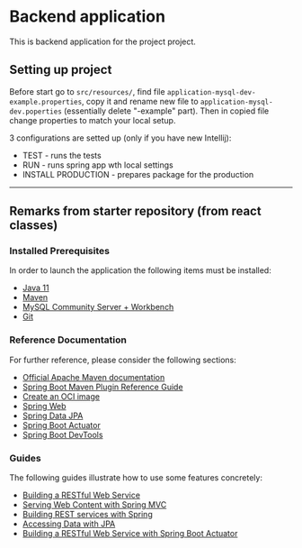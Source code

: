 # Backend application

This is backend application for the project project.

## Setting up project

Before start go to `src/resources/`, find file `application-mysql-dev-example.properties`, copy it and rename new file to `application-mysql-dev.poperties` (essentially delete "-example" part). Then in copied file change properties to match your local setup.

3 configurations are setted up (only if you have new Intellij):

- TEST - runs the tests
- RUN - runs spring app wth local settings
- INSTALL PRODUCTION - prepares package for the production

---

## Remarks from starter repository (from react classes)

### Installed Prerequisites

In order to launch the application the following items must be installed:

- [Java 11](https://adoptopenjdk.net/)
- [Maven](https://maven.apache.org/download.cgi)
- [MySQL Community Server + Workbench](https://dev.mysql.com/downloads/installer/)
- [Git](https://git-scm.com/downloads)

### Reference Documentation

For further reference, please consider the following sections:

- [Official Apache Maven documentation](https://maven.apache.org/guides/index.html)
- [Spring Boot Maven Plugin Reference Guide](https://docs.spring.io/spring-boot/docs/2.4.0-SNAPSHOT/maven-plugin/reference/html/)
- [Create an OCI image](https://docs.spring.io/spring-boot/docs/2.4.0-SNAPSHOT/maven-plugin/reference/html/#build-image)
- [Spring Web](https://docs.spring.io/spring-boot/docs/2.3.3.RELEASE/reference/htmlsingle/#boot-features-developing-web-applications)
- [Spring Data JPA](https://docs.spring.io/spring-boot/docs/2.3.3.RELEASE/reference/htmlsingle/#boot-features-jpa-and-spring-data)
- [Spring Boot Actuator](https://docs.spring.io/spring-boot/docs/2.3.3.RELEASE/reference/htmlsingle/#production-ready)
- [Spring Boot DevTools](https://docs.spring.io/spring-boot/docs/2.3.3.RELEASE/reference/htmlsingle/#using-boot-devtools)

### Guides

The following guides illustrate how to use some features concretely:

- [Building a RESTful Web Service](https://spring.io/guides/gs/rest-service/)
- [Serving Web Content with Spring MVC](https://spring.io/guides/gs/serving-web-content/)
- [Building REST services with Spring](https://spring.io/guides/tutorials/bookmarks/)
- [Accessing Data with JPA](https://spring.io/guides/gs/accessing-data-jpa/)
- [Building a RESTful Web Service with Spring Boot Actuator](https://spring.io/guides/gs/actuator-service/)
